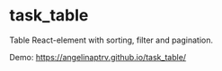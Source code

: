 # task_table

Table React-element with sorting, filter and pagination.

Demo: https://angelinaptrv.github.io/task_table/
